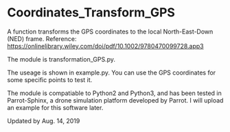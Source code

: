 # Coordinates_Transform_GPS
A function transforms the GPS coordinates to the local North-East-Down (NED) frame.
Reference: https://onlinelibrary.wiley.com/doi/pdf/10.1002/9780470099728.app3

The module is transformation_GPS.py.

The useage is shown in example.py. You can use the GPS coordinates for some specific points to test it.

The module is compatiable to Python2 and Python3, and has been tested in Parrot-Sphinx, a drone simulation platform developed by Parrot. I will upload an example for this software later.

Updated by Aug. 14, 2019
